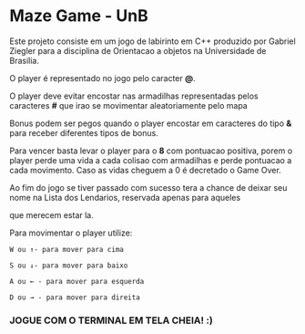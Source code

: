 # Maze Game - UnB

Este projeto consiste em um jogo de labirinto em C++ produzido por Gabriel Ziegler para a disciplina de Orientacao a objetos na Universidade de Brasilia.

O player é representado no jogo pelo caracter **@**.

O player deve evitar encostar nas armadilhas representadas pelos caracteres **#** que irao se movimentar aleatoriamente pelo mapa

Bonus podem ser pegos quando o player encostar em caracteres do tipo **&** para receber diferentes tipos de bonus.

Para vencer basta levar o player para o **8** com pontuacao positiva, porem o player perde uma vida a cada colisao com armadilhas e perde pontuacao a cada movimento. Caso as vidas cheguem a 0 é decretado o Game Over.

Ao fim do jogo se tiver passado com sucesso tera a chance de deixar seu nome na Lista dos Lendarios, reservada apenas para aqueles

que merecem estar la.

Para movimentar o player utilize:

```
W ou ↑- para mover para cima

S ou ↓- para mover para baixo

A ou ← - para mover para esquerda

D ou → - para mover para direita
```

### JOGUE COM O TERMINAL EM TELA CHEIA! :)
